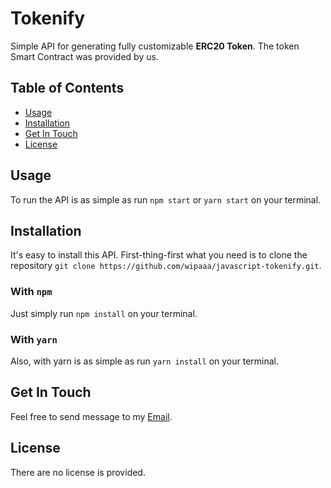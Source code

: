 # Tokenify

Simple API for generating fully customizable **ERC20 Token**.
The token Smart Contract was provided by us.

## Table of Contents

- [Usage](#usage)
- [Installation](#installation)
- [Get In Touch](#get-in-touch)
- [License](#license)

## Usage

To run the API is as simple as run `npm start` or `yarn start` on your
terminal.

## Installation

It's easy to install this API. First-thing-first what you need is to clone
the repository `git clone https://github.com/wipaaa/javascript-tokenify.git`.

### With `npm`

Just simply run `npm install` on your terminal.

### With `yarn`

Also, with yarn is as simple as run `yarn install` on your terminal.

## Get In Touch

Feel free to send message to my [Email](mailto:ini.wipaaa@gmail.com).

## License

There are no license is provided.
